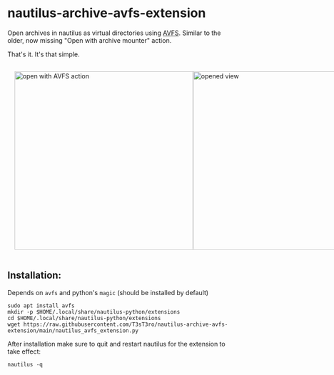 # nautilus-archive-avfs-extension
Open archives in nautilus as virtual directories using [AVFS](https://avf.sourceforge.net/). Similar to the older, now missing "Open with archive mounter" action.

That's it. It's that simple.

<div style="display: flex; flex-direction: row; padding: 1rem; width: 100%">
  <img alt="open with AVFS action" src="https://github.com/T3sT3ro/nautilus-archive-avfs-extension/assets/5300963/c4d8cedf-e1e4-4b48-ae4f-a1a927a050c1" height=400px/>
  <img alt="opened view" src="https://github.com/T3sT3ro/nautilus-archive-avfs-extension/assets/5300963/1cb0da9e-62fb-4c0a-8dd2-2f05f8a371d4" height=400px/>
</div>

## Installation: 

Depends on `avfs` and python's `magic` (should be installed by default)

```
sudo apt install avfs
mkdir -p $HOME/.local/share/nautilus-python/extensions
cd $HOME/.local/share/nautilus-python/extensions
wget https://raw.githubusercontent.com/T3sT3ro/nautilus-archive-avfs-extension/main/nautilus_avfs_extension.py
```

After installation make sure to quit and restart nautilus for the extension to take effect:

```
nautilus -q
```
